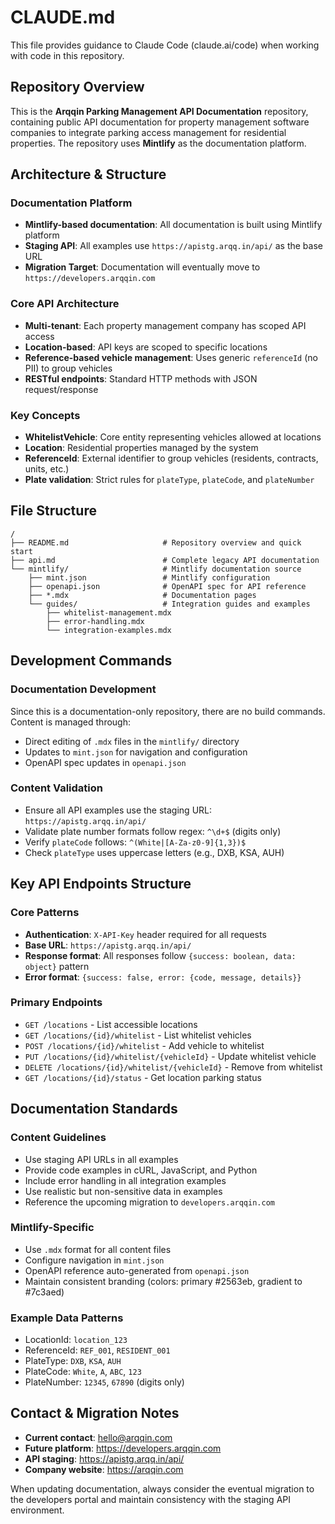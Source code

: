 # CLAUDE.md

This file provides guidance to Claude Code (claude.ai/code) when working with code in this repository.

## Repository Overview

This is the **Arqqin Parking Management API Documentation** repository, containing public API documentation for property management software companies to integrate parking access management for residential properties. The repository uses **Mintlify** as the documentation platform.

## Architecture & Structure

### Documentation Platform
- **Mintlify-based documentation**: All documentation is built using Mintlify platform
- **Staging API**: All examples use `https://apistg.arqq.in/api/` as the base URL
- **Migration Target**: Documentation will eventually move to `https://developers.arqqin.com`

### Core API Architecture
- **Multi-tenant**: Each property management company has scoped API access
- **Location-based**: API keys are scoped to specific locations
- **Reference-based vehicle management**: Uses generic `referenceId` (no PII) to group vehicles
- **RESTful endpoints**: Standard HTTP methods with JSON request/response

### Key Concepts
- **WhitelistVehicle**: Core entity representing vehicles allowed at locations
- **Location**: Residential properties managed by the system
- **ReferenceId**: External identifier to group vehicles (residents, contracts, units, etc.)
- **Plate validation**: Strict rules for `plateType`, `plateCode`, and `plateNumber`

## File Structure

```
/
├── README.md                     # Repository overview and quick start
├── api.md                        # Complete legacy API documentation
└── mintlify/                     # Mintlify documentation source
    ├── mint.json                 # Mintlify configuration
    ├── openapi.json              # OpenAPI spec for API reference
    ├── *.mdx                     # Documentation pages
    └── guides/                   # Integration guides and examples
        ├── whitelist-management.mdx
        ├── error-handling.mdx
        └── integration-examples.mdx
```

## Development Commands

### Documentation Development
Since this is a documentation-only repository, there are no build commands. Content is managed through:
- Direct editing of `.mdx` files in the `mintlify/` directory
- Updates to `mint.json` for navigation and configuration
- OpenAPI spec updates in `openapi.json`

### Content Validation
- Ensure all API examples use the staging URL: `https://apistg.arqq.in/api/`
- Validate plate number formats follow regex: `^\d+$` (digits only)
- Verify `plateCode` follows: `^(White|[A-Za-z0-9]{1,3})$`
- Check `plateType` uses uppercase letters (e.g., DXB, KSA, AUH)

## Key API Endpoints Structure

### Core Patterns
- **Authentication**: `X-API-Key` header required for all requests
- **Base URL**: `https://apistg.arqq.in/api/`
- **Response format**: All responses follow `{success: boolean, data: object}` pattern
- **Error format**: `{success: false, error: {code, message, details}}`

### Primary Endpoints
- `GET /locations` - List accessible locations
- `GET /locations/{id}/whitelist` - List whitelist vehicles
- `POST /locations/{id}/whitelist` - Add vehicle to whitelist
- `PUT /locations/{id}/whitelist/{vehicleId}` - Update whitelist vehicle
- `DELETE /locations/{id}/whitelist/{vehicleId}` - Remove from whitelist
- `GET /locations/{id}/status` - Get location parking status

## Documentation Standards

### Content Guidelines
- Use staging API URLs in all examples
- Provide code examples in cURL, JavaScript, and Python
- Include error handling in all integration examples
- Use realistic but non-sensitive data in examples
- Reference the upcoming migration to `developers.arqqin.com`

### Mintlify-Specific
- Use `.mdx` format for all content files
- Configure navigation in `mint.json`
- OpenAPI reference auto-generated from `openapi.json`
- Maintain consistent branding (colors: primary #2563eb, gradient to #7c3aed)

### Example Data Patterns
- LocationId: `location_123`
- ReferenceId: `REF_001`, `RESIDENT_001`
- PlateType: `DXB`, `KSA`, `AUH`
- PlateCode: `White`, `A`, `ABC`, `123`
- PlateNumber: `12345`, `67890` (digits only)

## Contact & Migration Notes

- **Current contact**: hello@arqqin.com
- **Future platform**: https://developers.arqqin.com
- **API staging**: https://apistg.arqq.in/api/
- **Company website**: https://arqqin.com

When updating documentation, always consider the eventual migration to the developers portal and maintain consistency with the staging API environment.